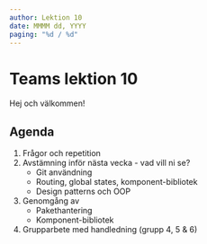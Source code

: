 ```yaml
---
author: Lektion 10
date: MMMM dd, YYYY
paging: "%d / %d"
---
```


# Teams lektion 10

Hej och välkommen!

## Agenda

1. Frågor och repetition
2. Avstämning inför nästa vecka - vad vill ni se?
   - Git användning
   - Routing, global states, komponent-bibliotek
   - Design patterns och OOP
3. Genomgång av
   - Pakethantering
   - Komponent-bibliotek
4. Grupparbete med handledning (grupp 4, 5 & 6)

